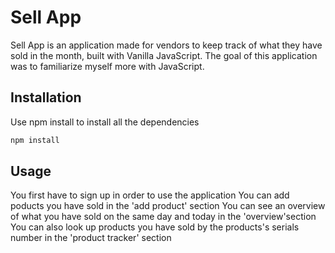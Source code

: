 # Sell App
Sell App is an application made for vendors to keep track of what they have sold in the month, built with Vanilla JavaScript. The goal of this application was to familiarize myself more with JavaScript.

## Installation
Use npm install to install all the dependencies
```bash
npm install
```

## Usage
You first have to sign up in order to use the application
You can add poducts you have sold in the 'add product' section
You can see an overview of what you have sold on the same day and today in the 'overview'section
You can also look up products you have sold by the products's serials number in the 'product tracker' section
